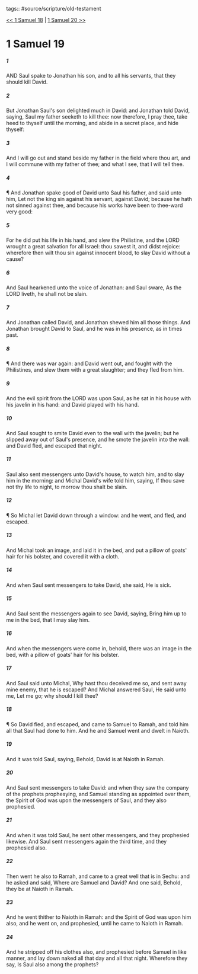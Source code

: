 tags:: #source/scripture/old-testament

[<< 1 Samuel 18](old-testament/09_1_Samuel/1_Samuel_18.md) | [1 Samuel 20 >>](old-testament/09_1_Samuel/1_Samuel_20.md)

# 1 Samuel 19

##### 1

AND Saul spake to Jonathan his son, and to all his servants, that they should kill David.

##### 2

But Jonathan Saul's son delighted much in David: and Jonathan told David, saying, Saul my father seeketh to kill thee: now therefore, I pray thee, take heed to thyself until the morning, and abide in a secret place, and hide thyself:

##### 3

And I will go out and stand beside my father in the field where thou art, and I will commune with my father of thee; and what I see, that I will tell thee.

##### 4

¶ And Jonathan spake good of David unto Saul his father, and said unto him, Let not the king sin against his servant, against David; because he hath not sinned against thee, and because his works have been to thee-ward very good:

##### 5

For he did put his life in his hand, and slew the Philistine, and the LORD wrought a great salvation for all Israel: thou sawest it, and didst rejoice: wherefore then wilt thou sin against innocent blood, to slay David without a cause?

##### 6

And Saul hearkened unto the voice of Jonathan: and Saul sware, As the LORD liveth, he shall not be slain.

##### 7

And Jonathan called David, and Jonathan shewed him all those things. And Jonathan brought David to Saul, and he was in his presence, as in times past.

##### 8

¶ And there was war again: and David went out, and fought with the Philistines, and slew them with a great slaughter; and they fled from him.

##### 9

And the evil spirit from the LORD was upon Saul, as he sat in his house with his javelin in his hand: and David played with his hand.

##### 10

And Saul sought to smite David even to the wall with the javelin; but he slipped away out of Saul's presence, and he smote the javelin into the wall: and David fled, and escaped that night.

##### 11

Saul also sent messengers unto David's house, to watch him, and to slay him in the morning: and Michal David's wife told him, saying, If thou save not thy life to night, to morrow thou shalt be slain.

##### 12

¶ So Michal let David down through a window: and he went, and fled, and escaped.

##### 13

And Michal took an image, and laid it in the bed, and put a pillow of goats' hair for his bolster, and covered it with a cloth.

##### 14

And when Saul sent messengers to take David, she said, He is sick.

##### 15

And Saul sent the messengers again to see David, saying, Bring him up to me in the bed, that I may slay him.

##### 16

And when the messengers were come in, behold, there was an image in the bed, with a pillow of goats' hair for his bolster.

##### 17

And Saul said unto Michal, Why hast thou deceived me so, and sent away mine enemy, that he is escaped? And Michal answered Saul, He said unto me, Let me go; why should I kill thee?

##### 18

¶ So David fled, and escaped, and came to Samuel to Ramah, and told him all that Saul had done to him. And he and Samuel went and dwelt in Naioth.

##### 19

And it was told Saul, saying, Behold, David is at Naioth in Ramah.

##### 20

And Saul sent messengers to take David: and when they saw the company of the prophets prophesying, and Samuel standing as appointed over them, the Spirit of God was upon the messengers of Saul, and they also prophesied.

##### 21

And when it was told Saul, he sent other messengers, and they prophesied likewise. And Saul sent messengers again the third time, and they prophesied also.

##### 22

Then went he also to Ramah, and came to a great well that is in Sechu: and he asked and said, Where are Samuel and David? And one said, Behold, they be at Naioth in Ramah.

##### 23

And he went thither to Naioth in Ramah: and the Spirit of God was upon him also, and he went on, and prophesied, until he came to Naioth in Ramah.

##### 24

And he stripped off his clothes also, and prophesied before Samuel in like manner, and lay down naked all that day and all that night. Wherefore they say, Is Saul also among the prophets?
